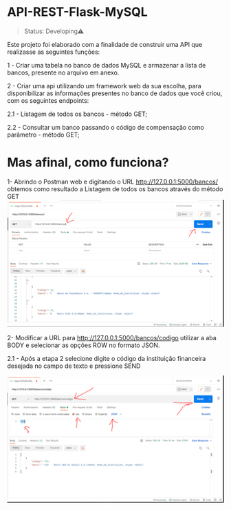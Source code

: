 # API-REST-Flask-MySQL
> Status: Developing⚠️
> 
Este projeto foi elaborado com a finalidade de construir uma API que realizasse as seguintes funções: 

1 - Criar uma tabela no banco de dados MySQL e armazenar a lista de bancos, presente no arquivo em anexo. 

2 - Criar uma api utilizando um framework web da sua escolha, para disponibilizar as informações presentes no banco de dados que você criou, com os seguintes endpoints: 

2.1 - Listagem de todos os bancos - método GET;

2.2 - Consultar um banco passando o código de compensação como parâmetro - método GET;


# Mas afinal, como funciona?

1- Abrindo o Postman web e digitando o URL  http://127.0.0.1:5000/bancos/ obtemos como resultado a Listagem de todos os bancos através do método GET
![Part1 upload  escale](https://github.com/victorcarv16/assets/blob/main/1.PNG)


2- Modificar a URL para  http://127.0.0.1:5000/bancos/codigo  utilizar a aba BODY e selecionar as opções ROW no formato JSON.

2.1 - Após a etapa 2 selecione digite o código da instituição financeira desejada no campo de texto e pressione SEND

![Part1 upload  escale](https://github.com/victorcarv16/assets/blob/main/2.PNG)
